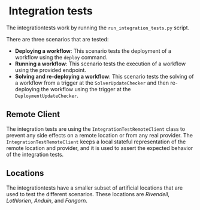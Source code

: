 #  Integration tests

The integrationtests work by running the `run_integration_tests.py` script.

There are three scenarios that are tested:

- **Deploying a workflow**: This scenario tests the deployment of a workflow using the `deploy` command.
- **Running a workflow**: This scenario tests the execution of a workflow using the provided endpoint.
- **Solving and re-deploying a workflow**: This scenario tests the solving of a workflow from a trigger at the `SolverUpdateChecker` and then re-deploying the workflow using the trigger at the `DeploymentUpdateChecker`.

## Remote Client

The integration tests are using the `IntegrationTestRemoteClient` class to prevent any side effects on a remote location or from any real provider. The `IntegrationTestRemoteClient` keeps a local stateful representation of the remote location and provider, and it is used to assert the expected behavior of the integration tests.

## Locations

The integrationtests have a smaller subset of artificial locations that are used to test the different scenarios. These locations are _Rivendell_, _Lothlorien_, _Anduin_, and _Fangorn_.
